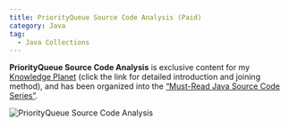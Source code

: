 ```yaml
---
title: PriorityQueue Source Code Analysis (Paid)
category: Java
tag:
  - Java Collections
---
```


**PriorityQueue Source Code Analysis** is exclusive content for my [Knowledge Planet](https://javaguide.cn/about-the-author/zhishixingqiu-two-years.html) (click the link for detailed introduction and joining method), and has been organized into the [“Must-Read Java Source Code Series”](https://javaguide.cn/zhuanlan/source-code-reading.html).

![PriorityQueue Source Code Analysis](https://oss.javaguide.cn/xingqiu/image-20230727084055593.png)

<!-- @include: @yuanma.snippet.md -->

<!-- @include: @article-footer.snippet.md -->
